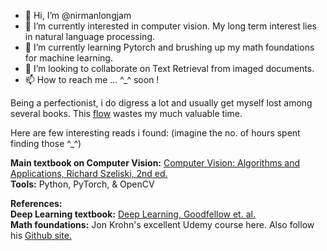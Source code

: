 - 👋 Hi, I’m @nirmanlongjam
- 👀 I’m currently interested in computer vision. My long term interest lies in natural language processing.
- 🌱 I’m currently learning Pytorch and brushing up my math foundations for machine learning.
- 💞️ I’m looking to collaborate on Text Retrieval from imaged documents.
- 📫 How to reach me ... ^_^ soon !

Being a perfectionist, i do digress a lot and usually get myself lost among several books. This <a href="https://en.wikipedia.org/wiki/Flow_(psychology)">flow</a> wastes my much valuable time.

Here are few interesting reads i found: (imagine the no. of hours spent finding those ^_^)

<b>Main textbook on Computer Vision:</b> <a href="https://szeliski.org/Book/">Computer Vision: Algorithms and Applications, Richard Szeliski, 2nd ed.</a>
<br>
<b>Tools:</b> Python, PyTorch, & OpenCV

<b>References:</b>
<br>
<b>Deep Learning textbook:</b> <a href="https://www.deeplearningbook.org/">Deep Learning, Goodfellow et. al.</a>
<br>
<b>Math foundations:</b> Jon Krohn's excellent Udemy course here</a>. Also follow his <a href="https://github.com/jonkrohn/ML-foundations"> Github site.</a>
<br>


<!---
nirmanlongjam/nirmanlongjam is a ✨ special ✨ repository because its `README.md` (this file) appears on your GitHub profile.
You can click the Preview link to take a look at your changes.
--->
